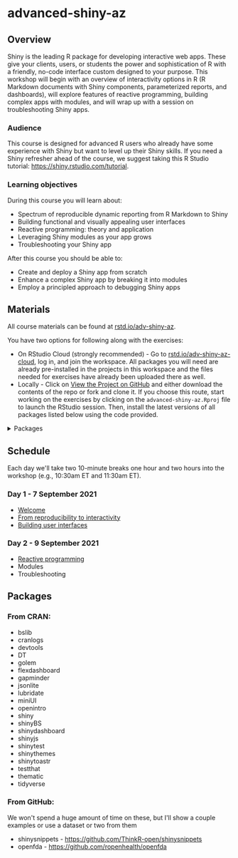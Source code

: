 # advanced-shiny-az

## Overview

Shiny is the leading R package for developing interactive web apps. These give your clients, users, or students the power and sophistication of R with a friendly, no-code interface custom designed to your purpose. This workshop will begin with an overview of interactivity options in R (R Markdown documents with Shiny components, parameterized reports, and dashboards), will explore features of reactive programming, building complex apps with modules, and will wrap up with a session on troubleshooting Shiny apps.

### Audience

This course is designed for advanced R users who already have some experience with Shiny but want to level up their Shiny skills.
If you need a Shiny refresher ahead of the course, we suggest taking this R Studio tutorial: https://shiny.rstudio.com/tutorial.

### Learning objectives

During this course you will learn about: 

-	Spectrum of reproducible dynamic reporting from R Markdown to Shiny
-	Building functional and visually appealing user interfaces
-	Reactive programming: theory and application
-	Leveraging Shiny modules as your app grows
-	Troubleshooting your Shiny app

After this course you should be able to:

- Create and deploy a Shiny app from scratch
- Enhance a complex Shiny app by breaking it into modules
- Employ a principled approach to debugging Shiny apps

## Materials

All course materials can be found at [rstd.io/adv-shiny-az](https://rstd.io/adv-shiny-az).

You have two options for following along with the exercises:

- On RStudio Cloud (strongly recommended) - Go to [rstd.io/adv-shiny-az-cloud](https://rstd.io/adv-shiny-az-cloud), log in, and join the workspace. All packages you will need are already pre-installed in the projects in this workspace and the files needed for exercises have already been uploaded there as well.
- Locally - Click on [View the Project on GitHub](https://github.com/rstudio-education/advanced-shiny-az) and either download the contents of the repo or fork and clone it. If you choose this route, start working on the exercises by clicking on the `advanced-shiny-az.Rproj` file to launch the RStudio session. Then, install the latest versions of all packages listed below using the code provided.

<details>
<summary>Packages</summary>
```r
install.packages("bslib")
install.packages("cranlogs")
install.packages("devtools")
install.packages("DT")
install.packages("golem")
install.packages("flexdashboard")
install.packages("gapminder")
install.packages("jsonlite")
install.packages("lubridate")
install.packages("miniUI")
install.packages("openintro")
install.packages("shiny")
install.packages("shinyBS")
install.packages("shinydashboard")
install.packages("shinyjs")
install.packages("shinytest")
install.packages("shinythemes")
install.packages("shinytoastr")
install.packages("testthat")
install.packages("thematic")
install.packages("tidyverse")
devtools::install_github("ThinkR-open/shinysnippets")
devtools::install_github("ropenhealth/openfda")
```
</details>

## Schedule

Each day we'll take two 10-minute breaks one hour and two hours into the workshop (e.g., 10:30am ET and 11:30am ET). 

### Day 1 - 7 September 2021

- [Welcome](https://rstudio-education.github.io/advanced-shiny-az/00-welcome/00-welcome.pdf)
- [From reproducibility to interactivity](https://rstudio-education.github.io/advanced-shiny-az/01-reproducible-to-interactive/01-reproducible-to-interactive.pdf)
- [Building user interfaces](https://rstudio-education.github.io/advanced-shiny-az/02-building-ui/02-building-ui.pdf)

### Day 2 - 9 September 2021

- [Reactive programming](https://rstudio-education.github.io/advanced-shiny-az/03-react-prog/03-react-prog.pdf)
- Modules
- Troubleshooting

## Packages

### From CRAN:

- bslib
- cranlogs
- devtools
- DT
- golem
- flexdashboard
- gapminder
- jsonlite
- lubridate
- miniUI
- openintro
- shiny
- shinyBS
- shinydashboard
- shinyjs
- shinytest
- shinythemes
- shinytoastr
- testthat
- thematic
- tidyverse

### From GitHub:

We won't spend a huge amount of time on these, but I'll show a couple examples or use a dataset or two from them

- shinysnippets - https://github.com/ThinkR-open/shinysnippets
- openfda - https://github.com/ropenhealth/openfda